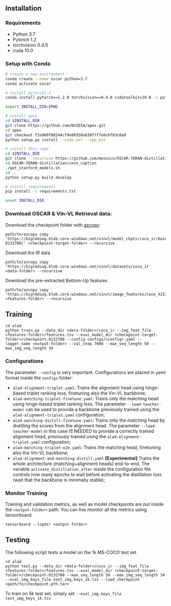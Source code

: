 ## Installation
### Requirements
- Python 3.7
- Pytorch 1.2
- torchvision 0.4.0
- cuda 10.0

### Setup with Conda
```bash
# create a new environment
conda create --name oscar python=3.7
conda activate oscar

# install pytorch1.2
conda install pytorch==1.2.0 torchvision==0.4.0 cudatoolkit=10.0 -c pytorch

export INSTALL_DIR=$PWD

# install apex
cd $INSTALL_DIR
git clone https://github.com/NVIDIA/apex.git
cd apex
git checkout f3a960f80244cf9e80558ab30f7f7e8cbf03c0a0
python setup.py install --cuda_ext --cpp_ext

# install this repo
cd $INSTALL_DIR
git clone --recursive https://github.com/mesnico/OSCAR-TERAN-distillation
cd OSCAR-TERAN-distillation/coco_caption
./get_stanford_models.sh
cd ..
python setup.py build develop

# install requirements
pip install -r requirements.txt

unset INSTALL_DIR
```

### Download OSCAR & Vin-VL Retrieval data:
Download the checkpoint folder with [azcopy](https://docs.microsoft.com/it-it/azure/storage/common/storage-use-azcopy-v10):
```
path/to/azcopy copy 'https://biglmdiag.blob.core.windows.net/vinvl/model_ckpts/coco_ir/base/checkpoint-0132780/' <checkpoint-target-folder> --recursive
```

Download the IR data
```
path/to/azcopy copy 'https://biglmdiag.blob.core.windows.net/vinvl/datasets/coco_ir' <data-folder> --recursive
```

Download the pre-extracted Bottom-Up features 
```
path/to/azcopy copy 'https://biglmdiag.blob.core.windows.net/vinvl/image_features/coco_X152C4_frcnnbig2_exp168model_0060000model.roi_heads.nm_filter_2_model.roi_heads.score_thresh_0.2/model_0060000/' <features-folder> --recursive
```

## Training
``` 
cd alad 
python train.py --data_dir <data-folder>/coco_ir --img_feat_file <features-folder>/features.tsv --eval_model_dir <checkpoint-target-folder>/checkpoint-0132780 --config configs/<config>.yaml --logger_name <output-folder> --val_step 7000 --max_seq_length 50 --max_img_seq_length 34
```

### Configurations
The parameter `--config` is very important. Configurations are placed in yaml format inside the `configs` folder:
- `alad-alignment-triplet.yaml`: Trains the alignment head using hinge-based triplet ranking loss, finetuning also the Vin-VL backbone;
- `alad-matching-triplet-finetune.yaml`: Trains only the matching head using hinge-based triplet ranking loss. The parameter `--load-teacher-model` can be used to provide a backbone previously trained using the `alad-alignment-triplet.yaml` configuration;
- `alad-matching-distill-finetune.yaml`: Trains only the matching head by distilling the scores from the alignment head. The parameter `--load-teacher-model` in this case IS NEEDED to provide a correctly trained alignment head, previously trained using the `alad-alignment-triplet.yaml` configuration;
- `alad-matching-triplet-e2e.yaml`: Trains the matching head, finetuning also the Vin-VL backbone;
- `alad-alignment-and-matching-distill.yaml` **[Experimental]** Trains the whole architecture (matching+alignment heads) end-to-end. The variable `activate_distillation_after` inside the configuration file controls how many epochs to wait before activating the distillation loss (wait that the backbone is minimally stable);

### Monitor Training
Training and validation metrics, as well as model checkpoints are put inside the `<output-folder>` path.
You can live monitor all the metrics using tensorboard:
``` 
tensorboard --logdir <output-folder>
```

## Testing
The following script tests a model on the 1k MS-COCO test set
```
cd alad
python test.py --data_dir <data-folder>/coco_ir --img_feat_file <features-folder>/features.tsv --eval_model_dir <checkpoint-target-folder>/checkpoint-0132780 --max_seq_length 50 --max_img_seq_length 34 --eval_img_keys_file test_img_keys_1k.tsv --load_checkpoint <path/to/checkpoint.pth.tar>
``` 

To train on 5k test set, simply set `--eval_img_keys_file test_img_keys_1k.tsv` 